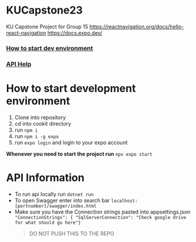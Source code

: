 # KUCapstone23

KU Capstone Project for Group 15
https://reactnavigation.org/docs/hello-react-navigation
https://docs.expo.dev/

### [How to start dev environment](#devEnv)

### [API Help](#api)

# <a name= "devEnv"></a> How to start development environment

1. Clone into repository
2. cd into cookit directory
3. run `npm i`
4. run `npm i -g expo`
5. run `expo login` and login to your expo account

**Whenever you need to start the project run** `npx expo start`

# <a name= "api"></a> API Information

- To run api locally run `dotnet run`
- To open Swagger enter into search bar `localhost:[portnumber]/swagger/index.html`
- Make sure you have the Connection strings pasted into appsettings.json
  `"ConnectionStrings": { "SqlServerConnection": "Check google drive for what should go here"}`
  > DO NOT PUSH THIS TO THE REPO
